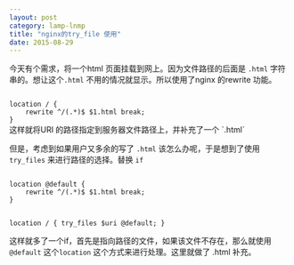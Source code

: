 ```yaml
---
layout: post
category: lamp-lnmp
title: "nginx的try_file 使用"
date: 2015-08-29
---
```



今天有个需求，将一个html 页面挂载到网上。因为文件路径的后面是 `.html` 字符串的。想让这个`.html` 不用的情况就显示。所以使用了nginx 的rewrite 功能。

<code>
location / {
	rewrite ^/(.*)$ $1.html break;
}
</code>
这样就将URI 的路径指定到服务器文件路径上，并补充了一个 `.html`

但是，考虑到如果用户又多余的写了 `.html` 该怎么办呢，于是想到了使用 `try_files` 来进行路径的选择。替换 `if `

<code>
location @default {
	rewrite ^/(.*)$ $1.html break;
}

location / {
	try_files $uri @default;
}
</code>

这样就多了一个if，首先是指向路径的文件，如果该文件不存在，那么就使用 `@default` 这个`location` 这个方式来进行处理。这里就做了 .html 补充。

